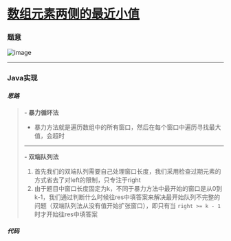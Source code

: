 # [数组元素两侧的最近小值]()

### 题意

![image](https://user-images.githubusercontent.com/75558694/178128334-97ab6961-6fa0-48e8-a17b-c0bc46bb479e.png)

---

### Java实现

#### *思路*

> **- 暴力循环法**
>   - 暴力方法就是遍历数组中的所有窗口，然后在每个窗口中遍历寻找最大值，会超时
>
> ---
>
> **- 双端队列法**
>   1. 首先我们的双端队列需要自己处理窗口长度，我们采用检查过期元素的方式省去了对left的限制，只专注于right
>   2. 由于题目中窗口长度固定为k，不同于暴力方法中最开始的窗口是从0到k-1，我们通过判断什么时候往res中填答案来解决最开始队列不完整的问题（双端队列法从没有值开始扩张窗口），即只有当 `right >= k - 1` 时才开始往res中填答案

#### *代码*

```java
```

